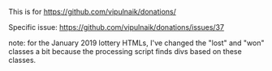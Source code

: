 This is for https://github.com/vipulnaik/donations/

Specific issue: https://github.com/vipulnaik/donations/issues/37

note: for the January 2019 lottery HTMLs, I've changed the "lost" and "won"
classes a bit because the processing script finds divs based on these classes.
